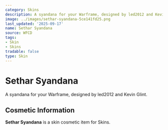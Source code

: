 ```yaml
---
category: Skins
description: A syandana for your Warframe, designed by led2012 and Kevin Glint.
image: ../images/sethar-syandana-5ce141fd25.png
last_updated: '2025-09-17'
name: Sethar Syandana
source: WFCD
tags:
- Skin
- Skins
tradable: false
type: Skin
---
```


# Sethar Syandana

A syandana for your Warframe, designed by led2012 and Kevin Glint.

## Cosmetic Information

**Sethar Syandana** is a skin cosmetic item for Skins.

